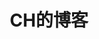---
{
    layout: 'home',
    title: 'CH的博客',
    description: '欢迎来到CH的博客！这个博客涵盖了各种主题，包括技术、旅行、摄影和生活分享。在这里，您将找到有趣而实用的文章，以及作者的个人见解和经验。探索CH的博客，开拓视野，获得灵感和知识。',
    head: [
        ["meta", { name: "keywords", content: "CH的博客,技术,文章,经验,灵感,知识" }],
        ["meta", { name: "google-site-verification", content: "fs5EybByxqvIchWyU4mIpxHS8HJrFYX8flIiBwdT6ps" }],
        ["meta", { name: "baidu-site-verification", content: "codeva-0zzmlYv93f" }],
        ["meta", { name: "msvalidate.01", content: "379213741F79A418B1EB9B6B4FF1434A" }]
    ]
}
---